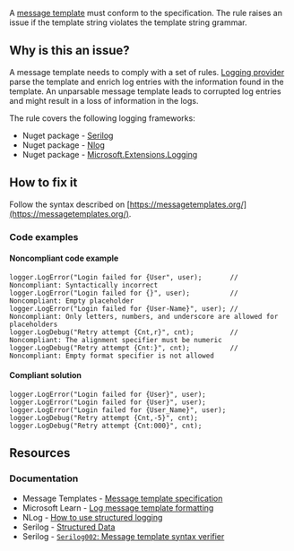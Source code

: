 A [message template](https://messagetemplates.org/) must conform to the specification. The rule raises an issue if the template string
violates the template string grammar.

## Why is this an issue?

A message template needs to comply with a set of rules. [Logging provider](https://learn.microsoft.com/en-us/dotnet/core/extensions/logging-providers) parse the template and enrich log entries with
the information found in the template. An unparsable message template leads to corrupted log entries and might result in a loss of information in the
logs.

The rule covers the following logging frameworks:

-  Nuget package - [Serilog](https://www.nuget.org/packages/Serilog)
-  Nuget package - [Nlog](https://www.nuget.org/packages/NLog)
-  Nuget package - [Microsoft.Extensions.Logging](https://www.nuget.org/packages/Microsoft.Extensions.Logging)

## How to fix it

Follow the syntax described on [https://messagetemplates.org/](https://messagetemplates.org/).

### Code examples

#### Noncompliant code example

    logger.LogError("Login failed for {User", user);       // Noncompliant: Syntactically incorrect
    logger.LogError("Login failed for {}", user);          // Noncompliant: Empty placeholder
    logger.LogError("Login failed for {User-Name}", user); // Noncompliant: Only letters, numbers, and underscore are allowed for placeholders
    logger.LogDebug("Retry attempt {Cnt,r}", cnt);         // Noncompliant: The alignment specifier must be numeric
    logger.LogDebug("Retry attempt {Cnt:}", cnt);          // Noncompliant: Empty format specifier is not allowed

#### Compliant solution

    logger.LogError("Login failed for {User}", user);
    logger.LogError("Login failed for {User}", user);
    logger.LogError("Login failed for {User_Name}", user);
    logger.LogDebug("Retry attempt {Cnt,-5}", cnt);
    logger.LogDebug("Retry attempt {Cnt:000}", cnt);

## Resources

### Documentation

-  Message Templates - [Message template specification](https://messagetemplates.org/)
-  Microsoft Learn - [Log message template
  formatting](https://learn.microsoft.com/en-us/dotnet/core/extensions/logging?tabs=command-line#log-message-template-formatting)
-  NLog - [How to use structured logging](https://github.com/NLog/NLog/wiki/How-to-use-structured-logging)
-  Serilog - [Structured Data](https://github.com/serilog/serilog/wiki/Structured-Data)
-  Serilog - [`Serilog002`:
  Message template syntax verifier](https://github.com/Suchiman/SerilogAnalyzer/blob/master/README.md#serilog002-message-template-syntax-verifier)